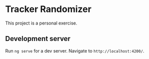 # Tracker Randomizer

This project is a personal exercise.

## Development server

Run `ng serve` for a dev server. Navigate to `http://localhost:4200/`.
